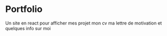 # Portfolio
Un site en react pour afficher mes projet mon cv ma lettre de motivation et quelques info sur moi
